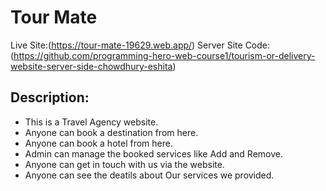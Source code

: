 # Tour Mate

Live Site:(https://tour-mate-19629.web.app/)
Server Site Code:(https://github.com/programming-hero-web-course1/tourism-or-delivery-website-server-side-chowdhury-eshita)

## Description:
- This is a Travel Agency website.
- Anyone can book a destination from here.
- Anyone can book a hotel from here.
- Admin can manage the booked services like Add and Remove.
- Anyone can get in touch with us via the website.
- Anyone can see the deatils about Our services we provided.